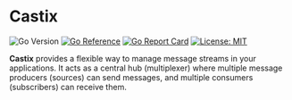 # Castix

![Go Version](https://img.shields.io/badge/go-1.18+-blue.svg)
[![Go Reference](https://pkg.go.dev/badge/github.com/einouqo/castix.svg)](https://pkg.go.dev/github.com/einouqo/castix)
[![Go Report Card](https://goreportcard.com/badge/github.com/einouqo/castix)](https://goreportcard.com/report/github.com/einouqo/castix)
[![License: MIT](https://img.shields.io/badge/License-MIT-yellow.svg)](https://opensource.org/licenses/MIT)

**Castix** provides a flexible way to manage message streams in your applications. It acts as a central hub (multiplexer) where multiple message producers (sources) can send messages, and multiple consumers (subscribers) can receive them.
